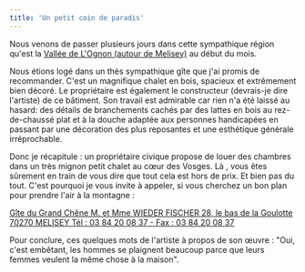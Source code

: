 ```yaml
---
title: 'Un petit coin de paradis'
---
```


Nous venons de passer plusieurs jours dans cette sympathique région qu'est la
[Vallée de L'Ognon (autour de Melisey)](http://www.tourisme.fr/295/office-de-tourisme-melisey.htm)
au début du mois.

Nous étions logé dans un thès sympathique g&icirc;te que j'ai promis de
recommander. C'est un magnifique chalet en bois, spacieux et extrêmement bien
décoré. Le propriétaire est également le constructeur (devrais-je dire
l'artiste) de ce b&acirc;timent. Son travail est admirable car rien n'a été
laissé au hasard: des détails de branchements cachés par des lattes en bois au
rez-de-chaussé plat et à la douche adaptée aux personnes handicapées en passant
par une décoration des plus reposantes et une esthétique générale irréprochable.

Donc je récapitule : un propriétaire civique propose de louer des chambres dans
un très mignon petit chalet au cœur des Vosges. Là , vous êtes s&ucirc;rement en
train de vous dire que tout cela est hors de prix. Et bien pas du tout. C'est
pourquoi je vous invite à appeler, si vous cherchez un bon plan pour prendre
l'air à la montagne :

[G&icirc;te du Grand Chêne M. et Mme WIEDER FISCHER 28, le bas de la Goulotte 70270 MELISEY Tél : 03 84 20 08 37 - Fax : 03 84 20 08 37 ](http://www.vosges-saonoises.eu/annuaire_page.php?NumPage=65)

Pour conclure, ces quelques mots de l'artiste à propos de son œuvre : "Oui,
c'est embêtant, les hommes se plaignent beaucoup parce que leurs femmes veulent
la même chose à la maison".
